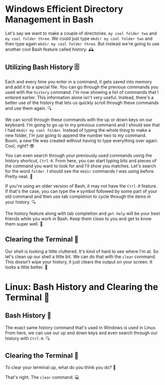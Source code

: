 # Windows Efficient Directory Management in Bash

Let's say we want to make
a couple of directories. `my cool folder two` and
`my cool folder three`. We could just type `mkdir
my cool folder two` and then type again `mkdir
my cool folder three`. But instead we're going to use another
cool Bash feature called history. 🕰️

## Utilizing Bash History 🗄️

Each and every time you enter in
a command, it gets saved into memory and add it to a special file. You can go through the previous commands
you used with the `history` command. I'm now showing a list of
commands that I entered earlier. This information alone isn't very useful. Instead, there's a better use of
the history that lets us quickly scroll through these commands and use them again. 🔍

We can scroll through these commands with
the up or down keys on our keyboard. I'm going to go up to
my previous command and I should see that I had
`mkdir my cool folder`. Instead of typing the whole
thing to make a new folder, I'm just going to append
the number two to my command. Boom, a new file was created without
having to type everything over again. Cool, right? 😎

You can even search through your
previously used commands using the history shortcut, `Ctrl-R`. From here, you can start typing bits and
pieces of the command you want to look for and I'll show you matches. Let's search for the word `folder`. I should see the `mkdir`
commands I was using before. Pretty neat. 🧠

If you're using an older
version of Bash, it may not have the `Ctrl-R` feature. If that's the case, you can type the `#`
symbol followed by some part of your old command and then use tab completion to
cycle through the items in your history. 🔍

The history feature along
with tab completion and `get-help` will be your best
friends while you work in Bash. Keep them close to you and
get to know them super well. 🤝

## Clearing the Terminal 🧹

Our shell is looking a little cluttered. It's kind of hard to see where I'm at. So let's clean up our shell a little bit. We can do that with the `clear` command. This doesn't wipe your history,
it just clears the output on your screen. It looks a little better. 🧹

# Linux: Bash History and Clearing the Terminal 🤖

## Bash History 📜

The exact same history
command that's used in Windows
is used in Linux. From here, we can use our up and down keys and even
search through our history with `Ctrl-R`. 🔍

## Clearing the Terminal 🧹

To clear your terminal up, what do you think you do? 🤔

That's right. The `clear` command. 💻